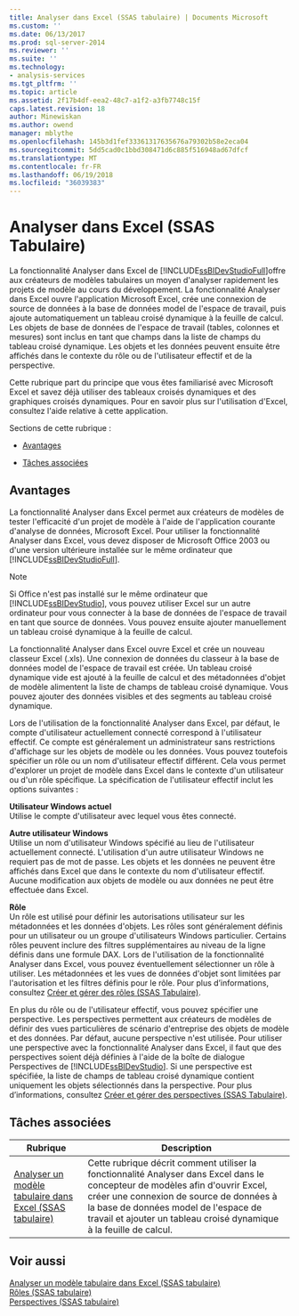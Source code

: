 ```yaml
---
title: Analyser dans Excel (SSAS tabulaire) | Documents Microsoft
ms.custom: ''
ms.date: 06/13/2017
ms.prod: sql-server-2014
ms.reviewer: ''
ms.suite: ''
ms.technology:
- analysis-services
ms.tgt_pltfrm: ''
ms.topic: article
ms.assetid: 2f17b4df-eea2-48c7-a1f2-a3fb7748c15f
caps.latest.revision: 18
author: Minewiskan
ms.author: owend
manager: mblythe
ms.openlocfilehash: 145b3d1fef33361317635676a79302b58e2eca04
ms.sourcegitcommit: 5dd5cad0c1bbd308471d6c885f516948ad67dfcf
ms.translationtype: MT
ms.contentlocale: fr-FR
ms.lasthandoff: 06/19/2018
ms.locfileid: "36039383"
---
```

# <a name="analyze-in-excel-ssas-tabular"></a>Analyser dans Excel (SSAS Tabulaire)
  La fonctionnalité Analyser dans Excel de [!INCLUDE[ssBIDevStudioFull](../../includes/ssbidevstudiofull-md.md)]offre aux créateurs de modèles tabulaires un moyen d'analyser rapidement les projets de modèle au cours du développement. La fonctionnalité Analyser dans Excel ouvre l'application Microsoft Excel, crée une connexion de source de données à la base de données model de l'espace de travail, puis ajoute automatiquement un tableau croisé dynamique à la feuille de calcul. Les objets de base de données de l'espace de travail (tables, colonnes et mesures) sont inclus en tant que champs dans la liste de champs du tableau croisé dynamique. Les objets et les données peuvent ensuite être affichés dans le contexte du rôle ou de l'utilisateur effectif et de la perspective.  
  
 Cette rubrique part du principe que vous êtes familiarisé avec Microsoft Excel et savez déjà utiliser des tableaux croisés dynamiques et des graphiques croisés dynamiques. Pour en savoir plus sur l'utilisation d'Excel, consultez l'aide relative à cette application.  
  
 Sections de cette rubrique :  
  
-   [Avantages](#bkmk_benefits)  
  
-   [Tâches associées](#bkmk_rt)  
  
##  <a name="bkmk_benefits"></a> Avantages  
 La fonctionnalité Analyser dans Excel permet aux créateurs de modèles de tester l'efficacité d'un projet de modèle à l'aide de l'application courante d'analyse de données, Microsoft Excel. Pour utiliser la fonctionnalité Analyser dans Excel, vous devez disposer de Microsoft Office 2003 ou d'une version ultérieure installée sur le même ordinateur que [!INCLUDE[ssBIDevStudioFull](../../includes/ssbidevstudiofull-md.md)].  
  
> [!NOTE]  
>  Si Office n'est pas installé sur le même ordinateur que [!INCLUDE[ssBIDevStudio](../../includes/ssbidevstudio-md.md)], vous pouvez utiliser Excel sur un autre ordinateur pour vous connecter à la base de données de l'espace de travail en tant que source de données. Vous pouvez ensuite ajouter manuellement un tableau croisé dynamique à la feuille de calcul.  
  
 La fonctionnalité Analyser dans Excel ouvre Excel et crée un nouveau classeur Excel (.xls). Une connexion de données du classeur à la base de données model de l'espace de travail est créée. Un tableau croisé dynamique vide est ajouté à la feuille de calcul et des métadonnées d'objet de modèle alimentent la liste de champs de tableau croisé dynamique. Vous pouvez ajouter des données visibles et des segments au tableau croisé dynamique.  
  
 Lors de l'utilisation de la fonctionnalité Analyser dans Excel, par défaut, le compte d'utilisateur actuellement connecté correspond à l'utilisateur effectif. Ce compte est généralement un administrateur sans restrictions d'affichage sur les objets de modèle ou les données. Vous pouvez toutefois spécifier un rôle ou un nom d'utilisateur effectif différent. Cela vous permet d'explorer un projet de modèle dans Excel dans le contexte d'un utilisateur ou d'un rôle spécifique. La spécification de l'utilisateur effectif inclut les options suivantes :  
  
 **Utilisateur Windows actuel**  
 Utilise le compte d'utilisateur avec lequel vous êtes connecté.  
  
 **Autre utilisateur Windows**  
 Utilise un nom d'utilisateur Windows spécifié au lieu de l'utilisateur actuellement connecté. L'utilisation d'un autre utilisateur Windows ne requiert pas de mot de passe. Les objets et les données ne peuvent être affichés dans Excel que dans le contexte du nom d'utilisateur effectif. Aucune modification aux objets de modèle ou aux données ne peut être effectuée dans Excel.  
  
 **Rôle**  
 Un rôle est utilisé pour définir les autorisations utilisateur sur les métadonnées et les données d'objets. Les rôles sont généralement définis pour un utilisateur ou un groupe d'utilisateurs Windows particulier. Certains rôles peuvent inclure des filtres supplémentaires au niveau de la ligne définis dans une formule DAX. Lors de l'utilisation de la fonctionnalité Analyser dans Excel, vous pouvez éventuellement sélectionner un rôle à utiliser. Les métadonnées et les vues de données d'objet sont limitées par l'autorisation et les filtres définis pour le rôle. Pour plus d’informations, consultez [Créer et gérer des rôles &#40;SSAS Tabulaire&#41;](roles-ssas-tabular.md).  
  
 En plus du rôle ou de l'utilisateur effectif, vous pouvez spécifier une perspective. Les perspectives permettent aux créateurs de modèles de définir des vues particulières de scénario d'entreprise des objets de modèle et des données. Par défaut, aucune perspective n'est utilisée. Pour utiliser une perspective avec la fonctionnalité Analyser dans Excel, il faut que des perspectives soient déjà définies à l'aide de la boîte de dialogue Perspectives de [!INCLUDE[ssBIDevStudio](../../includes/ssbidevstudio-md.md)]. Si une perspective est spécifiée, la liste de champs de tableau croisé dynamique contient uniquement les objets sélectionnés dans la perspective. Pour plus d’informations, consultez [Créer et gérer des perspectives &#40;SSAS Tabulaire&#41;](perspectives-ssas-tabular.md).  
  
##  <a name="bkmk_rt"></a> Tâches associées  
  
|**Rubrique**|**Description**|  
|---------------|---------------------|  
|[Analyser un modèle tabulaire dans Excel &#40;SSAS tabulaire&#41;](analyze-a-tabular-model-in-excel-ssas-tabular.md)|Cette rubrique décrit comment utiliser la fonctionnalité Analyser dans Excel dans le concepteur de modèles afin d'ouvrir Excel, créer une connexion de source de données à la base de données model de l'espace de travail et ajouter un tableau croisé dynamique à la feuille de calcul.|  
  
## <a name="see-also"></a>Voir aussi  
 [Analyser un modèle tabulaire dans Excel &#40;SSAS tabulaire&#41;](analyze-a-tabular-model-in-excel-ssas-tabular.md)   
 [Rôles &#40;SSAS tabulaire&#41;](roles-ssas-tabular.md)   
 [Perspectives &#40;SSAS tabulaire&#41;](perspectives-ssas-tabular.md)  
  
  
